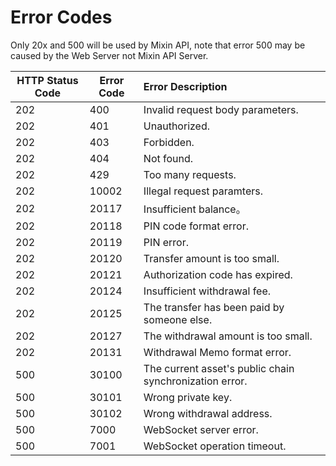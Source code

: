 # Error Codes

Only 20x and 500 will be used by Mixin API, note that error 500  may be caused by the Web Server not Mixin API Server.

| HTTP Status Code | Error Code | Error Description |
| - | - | :- |
|202|	400|	Invalid request body parameters. |
|202|	401|	Unauthorized. |
|202|	403|	Forbidden. |
|202|	404|	Not found. |
|202|	429|	Too many requests. |
|202|	10002|	Illegal request paramters. |
|202|	20117|	Insufficient balance。 |
|202|	20118|	PIN code format error. |
|202|	20119|	PIN error. |
|202|	20120|	Transfer amount is too small. |
|202|	20121|	Authorization code has expired. |
|202|	20124|	Insufficient withdrawal fee. |
|202|	20125|	The transfer has been paid by someone else. |
|202|	20127|	The withdrawal amount is too small. |
|202|	20131|	Withdrawal Memo format error. |
|500|	30100| The current asset's public chain synchronization error.|
|500|	30101| Wrong private key. |
|500|	30102| Wrong withdrawal address. |
|500|	7000 |  WebSocket server error. |
|500|	7001 | WebSocket operation timeout. |
